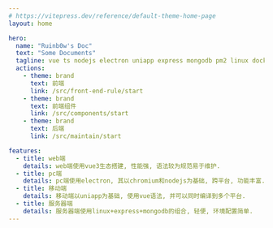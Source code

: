 ```yaml
---
# https://vitepress.dev/reference/default-theme-home-page
layout: home

hero:
  name: "Ruinb0w's Doc"
  text: "Some Documents"
  tagline: vue ts nodejs electron uniapp express mongodb pm2 linux docker
  actions:
    - theme: brand
      text: 前端
      link: /src/front-end-rule/start
    - theme: brand
      text: 前端组件
      link: /src/components/start
    - theme: brand
      text: 后端
      link: /src/maintain/start

features:
  - title: web端
    details: web端使用vue3生态搭建, 性能强, 语法较为规范易于维护.
  - title: pc端
    details: pc端使用electron, 其以chromium和nodejs为基础, 跨平台, 功能丰富.
  - title: 移动端
    details: 移动端以uniapp为基础, 使用vue语法, 并可以同时编译到多个平台.
  - title: 服务器端
    details: 服务器端使用linux+express+mongodb的组合, 轻便, 环境配置简单.
---
```

